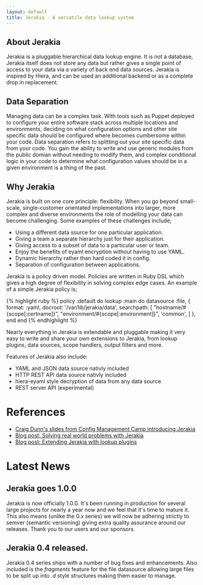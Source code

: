 ```yaml
---
layout: default
title: Jerakia - A versatile data lookup system
---
```


## About Jerakia

Jerakia is a pluggable hierarchical data lookup engine.  It is not a database, Jerakia itself does not store any data but rather gives a single point of access to your data via a variety of back end data sources.   Jerakia is inspired by Hiera, and can be used an additional backend or as a complete drop in replacement. 

## Data Separation

Managing data can be a complex task.  With tools such as Puppet deployed to configure your entire software stack across multiple locations and environments, deciding on what configuration options and other site specific data should be configured where becomes cumbersome within your code.  Data separation refers to splitting out your site specific data from your code.  You gain the ability to write and use generic modules from the public domian without needing to modify them, and complex conditional logic in your code to determine what configuration values should be in a given environment is a thing of the past.

## Why Jerakia

Jerakia is built on one core principle: flexibility.  When you go beyond small-scale, single-customer orientated implementations into larger, more complex and diverse environments the role of modelling your data can become challenging.  Some examples of these challenges include;

* Using a different data source for one particular application.
* Giving a team a separate hierarchy just for their application.
* Giving access to a subset of data to a particular user or team.
* Enjoy the benefits of eyaml encryption without having to use YAML.
* Dynamic hierarchy rather than hard coded it in config.
* Separation of configuration between applications.

Jerakia is a policy driven model.  Policies are written in Ruby DSL which gives a high degree of flexibility in solving complex edge cases.  An example of a simple Jerakia policy is;

{% highlight ruby %}
policy :default do
  lookup :main do
    datasource :file, {
      format:     :yaml,
      docroot:    '/var/lib/jerakia/data',
      searchpath: [
        "hostname/#{scope[:certname]}",
        "environment/#{scope[:environment]}",
        'common',
      ]
    },
  end
end
{% endhighlight %}     

Nearly everything in Jerakia is extendable and pluggable making it very easy to write and share your own extensions to Jerakia, from lookup plugins, data sources, scope handlers, output filters and more.


Features of Jerakia also include:

* YAML and JSON data source nativly included
* HTTP REST API data source nativly included
* hiera-eyaml style decryption of data from any data source
* REST server API (experimental)

# References

* [Craig Dunn's slides from Config Management Camp introducing Jerakia](http://www.slideshare.net/CraigDunn3/solving-real-world-data-problems-with-jerakia?qid=f858521d-cb0e-41a4-a1ce-cc42accbb726&v=&b=&from_search=1)
* [Blog post: Solving real world problems with Jerakia](http://www.craigdunn.org/2015/09/solving-real-world-problems-with-jerakia/)
* [Blog post: Extending Jerakia with lookup plugins](http://www.craigdunn.org/2015/09/extending-jerakia-with-lookup-plugins/)

# Latest News

## Jerakia goes 1.0.0

Jerakia is now officially 1.0.0.  It's been running in production for several large projects for nearly a year now and we feel that it's time to mature it.  This also means (unlike the 0.x series) we will now be adhering strictly to semver (semantic versioning) giving extra quality assurance around our releases.  Thank you to our users and our sponsors.


## Jerakia 0.4 released.

Jerakia 0.4 series ships with a number of bug fixes and enhancements.  Also included is the _fragments_ feature for the file datasource allowing large files to be split up into _.d_ style structures making them easier to manage.